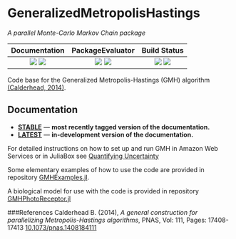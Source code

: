 # GeneralizedMetropolisHastings

*A parallel Monte-Carlo Markov Chain package*

| **Documentation**   | **PackageEvaluator**                          |      **Build Status**        |
|:-------------------:|:---------------------------------------------:|:----------------------------:|
| [![][docs-stable-img]][docs-stable-url] [![][docs-latest-img]][docs-latest-url] | [![][pkg-0.4-img]][pkg-0.4-url] [![][pkg-0.5-img]][pkg-0.5-url] | [![][travis-img]][travis-url] [![][codecov-img]][codecov-url] |


Code base for the Generalized Metropolis-Hastings (GMH) algorithm [(Calderhead, 2014)](#refs).

## Documentation

- [**STABLE**][docs-stable-url] &mdash; **most recently tagged version of the documentation.**
- [**LATEST**][docs-latest-url] &mdash; **in-development version of the documentation.**

For detailed instructions on how to set up and run GMH in Amazon Web Services or in JuliaBox see [Quantifying Uncertainty](http://quantifyinguncertainty.github.io)

Some elementary examples of how to use the code are provided in repository [GMHExamples.jl](https://github.com/QuantifyingUncertainty/GMHExamples.jl).

A biological model for use with the code is provided in repository [GMHPhotoReceptor.jl](https://github.com/QuantifyingUncertainty/GMHPhotoReceptor.jl)

###<a name="refs"/>References
Calderhead B. (2014), *A general construction for parallelizing Metropolis-Hastings algorithms*, PNAS, Vol: 111, Pages: 17408-17413 [10.1073/pnas.1408184111](http://www.pnas.org/content/111/49/17408.abstract)

[contrib-url]: https://quantifyinguncertainty.github.io/GeneralizedMetropolisHastings.jl/latest/man/contributing.html

[docs-latest-img]: https://img.shields.io/badge/docs-latest-blue.svg
[docs-latest-url]: https://quantifyinguncertainty.github.io/GeneralizedMetropolisHastings.jl/latest

[docs-stable-img]: https://img.shields.io/badge/docs-stable-blue.svg
[docs-stable-url]: https://quantifyinguncertainty.github.io/GeneralizedMetropolisHastings.jl/stable

[travis-img]: https://travis-ci.org/quantifyinguncertainty/GeneralizedMetropolisHastings.jl.svg?branch=master
[travis-url]: https://travis-ci.org/QuantifyingUncertainty/GeneralizedMetropolisHastings.jl

[appveyor-img]: https://ci.appveyor.com/api/projects/status/egdu3hrptf3mnfc6/branch/master?svg=true
[appveyor-url]: https://ci.appveyor.com/project/MichaelHatherly/GeneralizedMetropolisHastings-jl-bqgcw/branch/master

[codecov-img]: https://codecov.io/gh/quantifyinguncertainty/GeneralizedMetropolisHastings.jl/branch/master/graph/badge.svg
[codecov-url]: https://codecov.io/gh/quantifyinguncertainty/GeneralizedMetropolisHastings.jl

[issues-url]: https://github.com/quantifyinguncertainty/GeneralizedMetropolisHastings.jl/issues

[pkg-0.4-img]: http://pkg.julialang.org/badges/GeneralizedMetropolisHastings_0.4.svg
[pkg-0.4-url]: http://pkg.julialang.org/?pkg=GeneralizedMetropolisHastings
[pkg-0.5-img]: http://pkg.julialang.org/badges/GeneralizedMetropolisHastings_0.5.svg
[pkg-0.5-url]: http://pkg.julialang.org/?pkg=GeneralizedMetropolisHastings
[pkg-0.6-img]: http://pkg.julialang.org/badges/GeneralizedMetropolisHastings_0.6.svg
[pkg-0.6-url]: http://pkg.julialang.org/?pkg=GeneralizedMetropolisHastings
